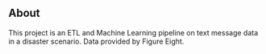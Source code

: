 ## About

This project is an ETL and Machine Learning pipeline on text message data in a disaster scenario. Data provided by Figure Eight.